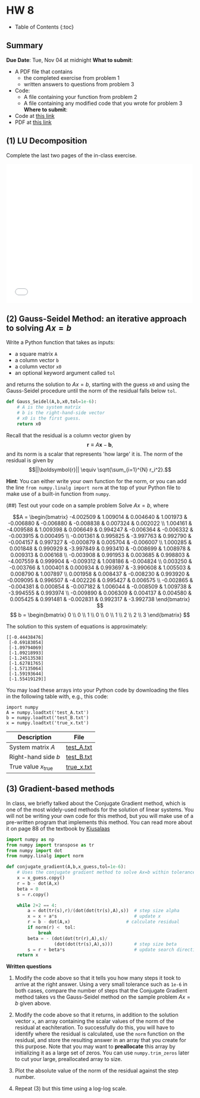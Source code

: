 ---
---

# HW 8

* Table of Contents
{:toc}

## Summary

**Due Date**: Tue, Nov 04 at midnight
**What to submit**:
- A PDF file that contains
  - the completed exercise from problem 1
  - written answers to questions from problem 3
- Code:
  - A file containing your function from problem 2
  - A file containing any modified code that you wrote for problem 3
**Where to submit**:
- Code at [this link](https://moodle.swarthmore.edu/mod/lti/view.php?id=769541)
- PDF at [this link](https://moodle.swarthmore.edu/mod/lti/view.php?id=769542)


## (1) LU Decomposition

Complete the last two pages of the in-class exercise.

<embed src="LUdecomp.pdf" width="500" height="375" 
 type="application/pdf">



## (2) Gauss-Seidel Method: an iterative approach to solving $Ax=b$

Write a Python function that takes as inputs:

- a square matrix `A`
- a column vector `b`
- a column vector `x0`
- an optional keyword argument called `tol`

and returns the solution to $Ax=b$, starting with the guess `x0` and using the Gauss-Seidel procedure until the norm of the residual falls below `tol`. 

~~~python
def Gauss_Seidel(A,b,x0,tol=1e-6):
    # A is the system matrix
    # b is the right-hand-side vector
    # x0 is the first guess.
    return x0
~~~

Recall that the residual is a column vector given by $$\boldsymbol{r} \equiv A \boldsymbol{x} - \boldsymbol{b},$$ and its norm is a scalar that represents 'how large' it is. The norm of the residual is given by $$||\boldsymbol{r}|| \equiv \sqrt{\sum_{i=1}^{N} r_i^2}.$$

**Hint**: You can either write your own function for the norm, or you can add the line `from numpy.linalg import norm` at the top of your Python file to make use of a built-in function from `numpy`.


(##) Test out your code on a sample problem
Solve $Ax = b$, where

$$A =
\begin{bmatrix}
-4.002509 & 1.009014 & 0.004640 & 1.001973 & -0.006880 & -0.006880 & -0.008838 & 0.007324 & 0.002022 \\
1.004161 & -4.009588 & 1.009398 & 0.006649 & 0.994247 & -0.006364 & -0.006332 & -0.003915 & 0.000495 \\
-0.001361 & 0.995825 & -3.997763 & 0.992790 & -0.004157 & 0.997327 & -0.000879 & 0.005704 & -0.006007 \\
1.000285 & 0.001848 & 0.990929 & -3.997849 & 0.993410 & -0.008699 & 1.008978 & 0.009313 & 0.006168 \\
-0.003908 & 0.991953 & 0.003685 & 0.998803 & -4.007559 & 0.999904 & -0.009312 & 1.008186 & -0.004824 \\
0.003250 & -0.003766 & 1.000401 & 0.000934 & 0.993697 & -3.990608 & 1.005503 & 0.008790 & 1.007897 \\
0.001958 & 0.008437 & -0.008230 & 0.993920 & -0.009095 & 0.996507 & -4.002226 & 0.995427 & 0.006575 \\
-0.002865 & -0.004381 & 0.000854 & -0.007182 & 1.006044 & -0.008509 & 1.009738 & -3.994555 & 0.993974 \\
-0.009890 & 0.006309 & 0.004137 & 0.004580 & 0.005425 & 0.991481 & -0.002831 & 0.992317 & -3.992738
\end{bmatrix}
$$
$$ 
b =
\begin{bmatrix}
  0 \\
  0 \\
1 \\
  0 \\
  0 \\
1 \\
2 \\
2 \\
3
\end{bmatrix}
$$

The solution to this system of equations is approximately:

~~~
[[-0.44438476]
 [-0.69183054]
 [-1.09794069]
 [-1.09218993]
 [-1.24513538]
 [-1.62781765]
 [-1.57135064]
 [-1.59193644]
 [-1.55419129]]
~~~

You may load these arrays into your Python code by downloading the files in the following table with, e.g., this code:

~~~
import numpy
A = numpy.loadtxt('test_A.txt')
b = numpy.loadtxt('test_B.txt')
x = numpy.loadtxt('true_x.txt')
~~~

| Description 			| File 			     |
|-------------------------------|----------------------------|
| System matrix $A$    		| [test_A.txt](test_A.txt)   |
| Right-hand side $b$    	| [test_B.txt](test_B.txt)   |
| True value $x_{\text{true}}$ 	| [true_x.txt](true_x.txt)   |


## (3) Gradient-based methods

In class, we briefly talked about the Conjugate Gradient method, which is one of the most widely-used methods for the solution of linear systems. You will not be writing your own code for this method, but you will make use of a pre-written program that implements this method. You can read more about it on page 88 of the textbook by [Kiusalaas](https://abukhan.weebly.com/uploads/2/5/1/7/25179218/numerical_methods_in_engineering_with_python.pdf)

~~~python
import numpy as np
from numpy import transpose as tr
from numpy import dot
from numpy.linalg import norm

def conjugate_gradient(A,b,x_guess,tol=1e-6):
    # Uses the conjugate gradient method to solve Ax=b within tolerance specified by 'tol'.
    x = x_guess.copy()
    r = b - dot(A,x)
    beta = 0
    s = r.copy()

    while 2+2 == 4: 
        a = dot(tr(s),r)/(dot(dot(tr(s),A),s))  # step size alpha
        x = x + a*s                             # update x
        r = b - dot(A,x)                     # calculate residual
        if norm(r) <  tol:
            break
        beta = - (dot(dot(tr(r),A),s)/
                  (dot(dot(tr(s),A),s)))        # step size beta
        s = r + beta*s                          # update search direction
    return x
~~~

**Written questions**

1. Modify the code above so that it tells you how many steps it took to arrive at the right answer. Using a very small tolerance such as `1e-6` in both cases, compare the number of steps that the Conjugate Gradient method takes vs the Gauss-Seidel method on the sample problem $Ax=b$ given above.

2. Modify the code above so that it returns, in addition to the solution vector `x`, an array containing the scalar values of the norm of the residual at eachiteration. To successfully do this, you will have to identify where the residual is calculated, use the `norm` function on the residual, and store the resulting answer in an array that you create for this purpose. Note that you may want to **preallocate** this array by initializing it as a large set of zeros. You can use `numpy.trim_zeros` later to cut your large, preallocated array to size. 

3. Plot the absolute value of the norm of the residual against the step number.

4. Repeat (3) but this time using a log-log scale.


